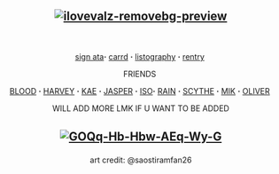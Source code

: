 ## <p align="center"><a href='https://postimg.cc/23dH3dHW' target='_blank'><img src='https://i.postimg.cc/23dH3dHW/ilovevalz-removebg-preview.png' border='0' alt='ilovevalz-removebg-preview'/></a>
‎ <p align="center">[sign ata](https://fragariaknight.atabook.org/)**·** [carrd](https://fragariaknight.carrd.co/) **·** [listography](https://listography.com/vilkisser) **·** [rentry](https://rentry.co/blondeshortcake)
‎ <p align="center"> FRIENDS
‎ <p align="center">[BLOOD](https://github.com/cupiddict) **·** [HARVEY](https://github.com/bathroombreak) **·** [KAE](https://github.com/aotakae) **·** [JASPER](https://github.com/hua-binan) **·** [ISO](https://github.com/yaoidemon)**·** [RAIN](https://rentry.co/renten) **·** [SCYTHE](https://github.com/augurelt) **·** [MIK](https://github.com/togainunochi) **·** [OLIVER](https://github.com/bloodyworship)
‎ <p align="center"> WILL ADD MORE LMK IF U WANT TO BE ADDED
## <p align="center"><a href='https://postimg.cc/5Hmjft9T' target='_blank'><img src='https://i.postimg.cc/5Hmjft9T/GOQq-Hb-Hbw-AEq-Wy-G.jpg' border='0' alt='GOQq-Hb-Hbw-AEq-Wy-G'/></a>
<p align="center"> art credit: @saostiramfan26
